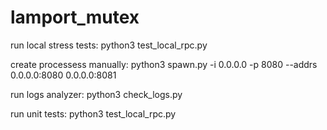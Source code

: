 # lamport_mutex

run local stress tests: python3 test_local_rpc.py


create processess manually: python3 spawn.py -i 0.0.0.0 -p 8080 --addrs 0.0.0.0:8080 0.0.0.0:8081


run logs analyzer: python3 check_logs.py


run unit tests: python3 test_local_rpc.py
